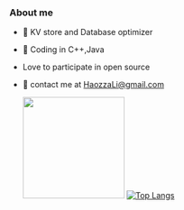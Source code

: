 <h3> About me </h3>

* 🌱 KV store and Database optimizer
* 💼 Coding in C++,Java
*  Love to participate in open source

* 📮 contact me at HaozzaLi@gmail.com

  <img height="180em" src="https://github-readme-stats-ten-phi-92.vercel.app/api?username=ForestLH&theme=dark&show_icons=true" /> [![Top Langs](https://github-readme-stats.vercel.app/api/top-langs/?username=ForestLH&layout=compact)](https://github.com/Christmas/github-readme-stats)

